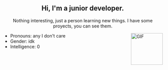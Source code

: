 <h2 align="center">Hi, I'm a junior developer.</h2>


<p align="center">Nothing interesting, just a person learning new things. I have some proyects, you can see them.</p>
<img src="https://i.pinimg.com/originals/22/a4/2d/22a42de70b8bf8b95b6577aa532d50ea.gif" width="100px" align="right" alt="GIF">
<ul>
<li>
Pronouns: any I don't care
</li>
<li>
Gender: idk
</li>
<li>
Intelligence: 0
</li>
</ul>
